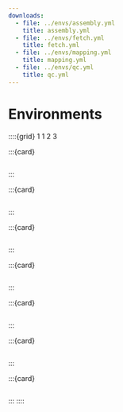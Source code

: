 ```yaml
---
downloads:
  - file: ../envs/assembly.yml
    title: assembly.yml
  - file: ../envs/fetch.yml
    title: fetch.yml
  - file: ../envs/mapping.yml
    title: mapping.yml
  - file: ../envs/qc.yml
    title: qc.yml
---
```

# Environments

::::{grid} 1 1 2 3

:::{card}
```{literalinclude} ../envs/alignment.yml
```
:::

:::{card}
```{literalinclude} ../envs/annotation.yml
```
:::

:::{card}
```{literalinclude} ../envs/assembly.yml
```
:::

:::{card}
```{literalinclude} ../envs/fetch.yml
```
:::

:::{card}
```{literalinclude} ../envs/mapping.yml
```
:::

:::{card}
```{literalinclude} ../envs/qc.yml
```
:::

:::{card}
```{literalinclude} ../envs/vc.yml
```
:::
::::

